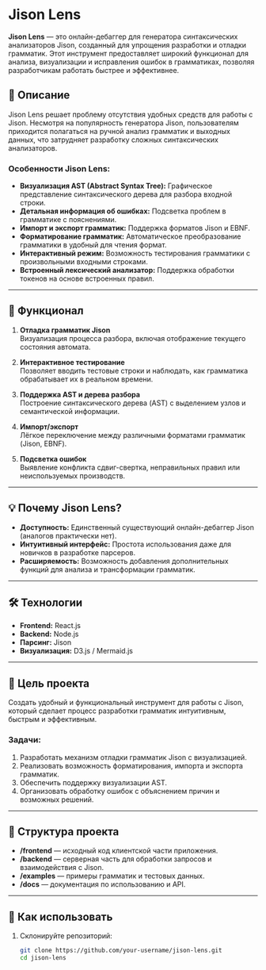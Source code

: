 # Jison Lens

**Jison Lens** — это онлайн-дебаггер для генератора синтаксических анализаторов Jison, созданный для упрощения разработки и отладки грамматик. Этот инструмент предоставляет широкий функционал для анализа, визуализации и исправления ошибок в грамматиках, позволяя разработчикам работать быстрее и эффективнее.

## 📖 Описание

Jison Lens решает проблему отсутствия удобных средств для работы с Jison. Несмотря на популярность генератора Jison, пользователям приходится полагаться на ручной анализ грамматик и выходных данных, что затрудняет разработку сложных синтаксических анализаторов.

### Особенности Jison Lens:

- **Визуализация AST (Abstract Syntax Tree):** Графическое представление синтаксического дерева для разбора входной строки.
- **Детальная информация об ошибках:** Подсветка проблем в грамматике с пояснениями.
- **Импорт и экспорт грамматик:** Поддержка форматов Jison и EBNF.
- **Форматирование грамматик:** Автоматическое преобразование грамматики в удобный для чтения формат.
- **Интерактивный режим:** Возможность тестирования грамматики с произвольными входными строками.
- **Встроенный лексический анализатор:** Поддержка обработки токенов на основе встроенных правил.

---

## 🚀 Функционал

1. **Отладка грамматик Jison**  
   Визуализация процесса разбора, включая отображение текущего состояния автомата.
2. **Интерактивное тестирование**  
   Позволяет вводить тестовые строки и наблюдать, как грамматика обрабатывает их в реальном времени.
3. **Поддержка AST и дерева разбора**  
   Построение синтаксического дерева (AST) с выделением узлов и семантической информации.
4. **Импорт/экспорт**  
   Лёгкое переключение между различными форматами грамматик (Jison, EBNF).

5. **Подсветка ошибок**  
   Выявление конфликта сдвиг-свертка, неправильных правил или неиспользуемых производств.

---

## 💡 Почему Jison Lens?

- **Доступность:** Единственный существующий онлайн-дебаггер Jison (аналогов практически нет).
- **Интуитивный интерфейс:** Простота использования даже для новичков в разработке парсеров.
- **Расширяемость:** Возможность добавления дополнительных функций для анализа и трансформации грамматик.

---

## 🛠️ Технологии

- **Frontend:** React.js
- **Backend:** Node.js
- **Парсинг:** Jison
- **Визуализация:** D3.js / Mermaid.js

---

## 🎯 Цель проекта

Создать удобный и функциональный инструмент для работы с Jison, который сделает процесс разработки грамматик интуитивным, быстрым и эффективным.

### Задачи:

1. Разработать механизм отладки грамматик Jison с визуализацией.
2. Реализовать возможность форматирования, импорта и экспорта грамматик.
3. Обеспечить поддержку визуализации AST.
4. Организовать обработку ошибок с объяснением причин и возможных решений.

---

## 📂 Структура проекта

- **/frontend** — исходный код клиентской части приложения.
- **/backend** — серверная часть для обработки запросов и взаимодействия с Jison.
- **/examples** — примеры грамматик и тестовых данных.
- **/docs** — документация по использованию и API.

---

## 🧪 Как использовать

1. Склонируйте репозиторий:
    ```bash
    git clone https://github.com/your-username/jison-lens.git
    cd jison-lens
    ```
